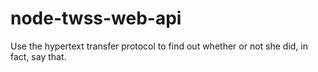 # node-twss-web-api
Use the hypertext transfer protocol to find out whether or not she did, in fact, say that.
